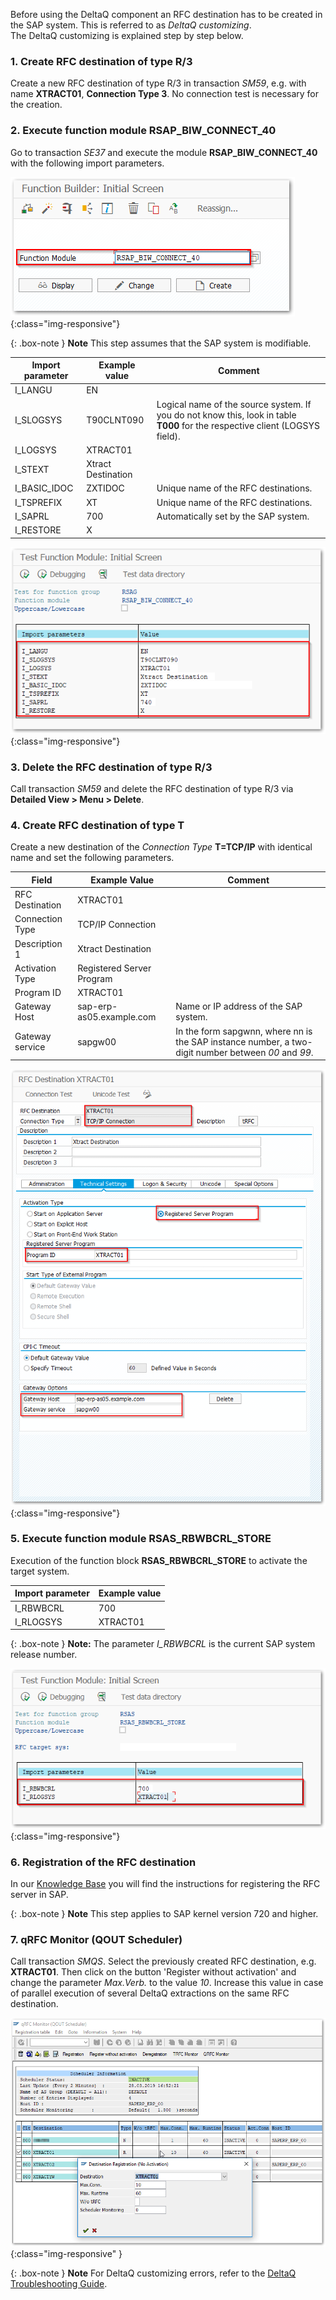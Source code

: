 Before using the DeltaQ component an RFC destination has to be created in the SAP system. This is referred to as *DeltaQ customizing*.<br>
The DeltaQ customizing is explained step by step below.

### 1. Create RFC destination of type R/3
Create a new RFC destination of type R/3 in transaction *SM59*, e.g. with name **XTRACT01**, **Connection Type 3**. No connection test is necessary for the creation.

### 2. Execute function module RSAP_BIW_CONNECT_40
Go to transaction *SE37* and execute the module **RSAP_BIW_CONNECT_40** with the following import parameters. <br>


![DeltaQ-Customizing-02](/img/content/DeltaQ-Customizing-02.png){:class="img-responsive"}

{: .box-note }
**Note** This step assumes that the SAP system is modifiable.

Import parameter | Example value | Comment
------------ | ------------- | ------------
I_LANGU | EN
I_SLOGSYS | T90CLNT090 | Logical name of the source system. If you do not know this, look in table **T000** for the respective client (LOGSYS field).
I_LOGSYS | XTRACT01 | 
I_STEXT | Xtract Destination
I_BASIC_IDOC | ZXTIDOC | Unique name of the RFC destinations.
I_TSPREFIX | XT | Unique name of the RFC destinations.
I_SAPRL | 700 | Automatically set by the SAP system.
I_RESTORE | X

![DeltaQ-Customizing-03](/img/content/DeltaQ-Customizing-03.png){:class="img-responsive"}

### 3. Delete the RFC destination of type R/3 
Call transaction *SM59* and delete the RFC destination of type R/3 via **Detailed View > Menu > Delete**.

### 4. Create RFC destination of type T
Create a new destination of the *Connection Type* **T=TCP/IP** with identical name and set the following parameters.

Field | Example Value | Comment
------------ | ------------- | ------------
RFC Destination | XTRACT01 |
Connection Type | TCP/IP Connection |
Description 1| Xtract Destination | 
Activation Type | Registered Server Program |
Program ID | XTRACT01 |
Gateway Host | sap-erp-as05.example.com | Name or IP address of the SAP system.
Gateway service | sapgw00 | In the form sapgwnn, where nn is the SAP instance number, a two-digit number between *00* and *99*.

![DeltaQ-Customizing-04](/img/content/DeltaQ-Customizing-04.png){:class="img-responsive"}

### 5. Execute function module RSAS_RBWBCRL_STORE
Execution of the function block **RSAS_RBWBCRL_STORE** to activate the target system.

Import parameter | Example value 
------------ | -------------
I_RBWBCRL | 700 
I_RLOGSYS | XTRACT01

{: .box-note }
**Note:** The parameter *I_RBWBCRL* is the current SAP system release number.

![DeltaQ-Customizing-05](/img/content/DeltaQ-Customizing-05.png){:class="img-responsive"}

### 6. Registration of the RFC destination  
In our [Knowledge Base](https://kb.theobald-software.com/sap/registering-rfc-server-in-sap-releases-in-kernel-release-720-and-higher) you will find the instructions for registering the RFC server in SAP. 

{: .box-note }
**Note** This step applies to SAP kernel version 720 and higher.

### 7. qRFC Monitor (QOUT Scheduler)
Call transaction *SMQS*. Select the previously created RFC destination, e.g. **XTRACT01**. Then click on the button 'Register without activation' and change the parameter *Max.Verb.* to the value *10*. 
Increase this value in case of parallel execution of several DeltaQ extractions on the same RFC destination.

![DeltaQ-Customizing-06](/img/content/DeltaQ-Customizing-06.png){:class="img-responsive" }

{: .box-note }
**Note** For DeltaQ customizing errors, refer to the [DeltaQ Troubleshooting Guide](https://support.theobald-software.com/helpdesk/KB/View/14424-deltaq-troubleshooting-guide).

